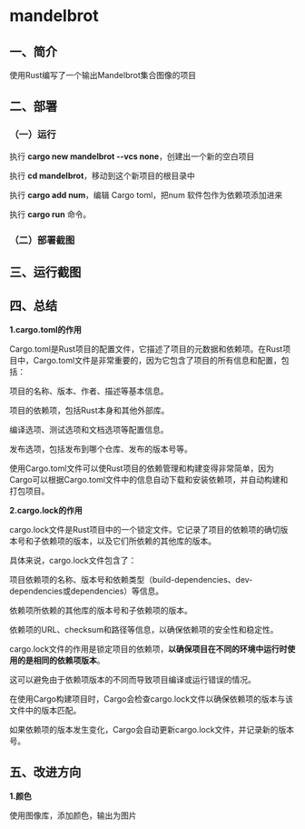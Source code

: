 # mandelbrot

## 一、简介

使用Rust编写了一个输出Mandelbrot集合图像的项目

## 二、部署

### （一）运行

执行 **cargo new mandelbrot --vcs none**，创建出一个新的空白项目

执行 **cd mandelbrot**，移动到这个新项目的根目录中

执行 **cargo add num**，编辑 Cargo toml，把num 软件包作为依赖项添加进来

执行 **cargo run** 命令。

### （二）部署截图



## 三、运行截图



## 四、总结

**1.cargo.toml的作用**

Cargo.toml是Rust项目的配置文件，它描述了项目的元数据和依赖项。在Rust项目中，Cargo.toml文件是非常重要的，因为它包含了项目的所有信息和配置，包括：

项目的名称、版本、作者、描述等基本信息。

项目的依赖项，包括Rust本身和其他外部库。

编译选项、测试选项和文档选项等配置信息。

发布选项，包括发布到哪个仓库、发布的版本号等。

使用Cargo.toml文件可以使Rust项目的依赖管理和构建变得非常简单，因为Cargo可以根据Cargo.toml文件中的信息自动下载和安装依赖项，并自动构建和打包项目。

**2.cargo.lock的作用**

cargo.lock文件是Rust项目中的一个锁定文件。它记录了项目的依赖项的确切版本号和子依赖项的版本，以及它们所依赖的其他库的版本。

具体来说，cargo.lock文件包含了：

项目依赖项的名称、版本号和依赖类型（build-dependencies、dev-dependencies或dependencies）等信息。

依赖项所依赖的其他库的版本号和子依赖项的版本。

依赖项的URL、checksum和路径等信息，以确保依赖项的安全性和稳定性。

cargo.lock文件的作用是锁定项目的依赖项，**以确保项目在不同的环境中运行时使用的是相同的依赖项版本**。

这可以避免由于依赖项版本的不同而导致项目编译或运行错误的情况。

在使用Cargo构建项目时，Cargo会检查cargo.lock文件以确保依赖项的版本与该文件中的版本匹配。

如果依赖项的版本发生变化，Cargo会自动更新cargo.lock文件，并记录新的版本号。

## 五、改进方向

**1.颜色**

使用图像库，添加颜色，输出为图片


